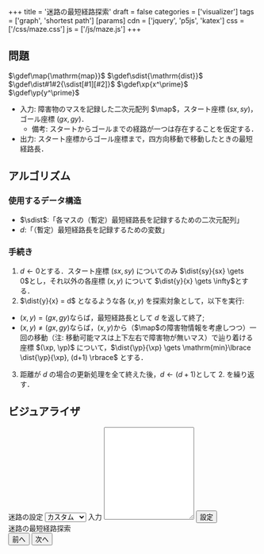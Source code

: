 +++
title = '迷路の最短経路探索'
draft = false
categories = ['visualizer']
tags = ['graph', 'shortest path']
[params]
    cdn = ['jquery', 'p5js', 'katex']
    css = ['/css/maze.css']
    js = ['/js/maze.js']
+++

## 問題

$\gdef\map{\mathrm{map}}$
$\gdef\sdist{\mathrm{dist}}$
$\gdef\dist#1#2{\sdist[#1][#2]}$
$\gdef\xp{x^\prime}$
$\gdef\yp{y^\prime}$

* 入力: 障害物のマスを記録した二次元配列 $\map$，スタート座標 $(sx, sy)$，ゴール座標 $(gx, gy)$．
    * 備考: スタートからゴールまでの経路が一つは存在することを仮定する．
* 出力: スタート座標からゴール座標まで，四方向移動で移動したときの最短経路長．

## アルゴリズム

### 使用するデータ構造

* $\sdist$:「各マスの（暫定）最短経路長を記録するための二次元配列」
* $d$:「（暫定）最短経路長を記録するための変数」

### 手続き

1. $d \gets 0$とする．スタート座標 $(sx, sy)$ についてのみ $\dist{sy}{sx} \gets 0$とし，それ以外の各座標 $(x, y)$ について $\dist{y}{x} \gets \infty$とする．
2. $\dist{y}{x} = d$ となるような各 $(x, y)$ を探索対象として，以下を実行:
  * $(x, y) = (gx, gy)$ならば，最短経路長として $d$ を返して終了;
  * $(x, y) \neq (gx, gy)$ならば，$(x, y)$から（$\map$の障害物情報を考慮しつつ）一回の移動（注: 移動可能マスは上下左右で障害物が無いマス）で辿り着ける座標 $(\xp, \yp)$ について，$\dist{\yp}{\xp} \gets \mathrm{min}\lbrace \dist{\yp}{\xp}, (d+1) \rbrace$ とする．
3. 距離が $d$ の場合の更新処理を全て終えた後，$d \gets (d+1)$として 2. を繰り返す．

## ビジュアライザ

<div class="container">
  <div>
    <label for="setting">迷路の設定</label>
    <select class="alg-select mb-1" name="setting" id="maze-select">
      <option value="0">カスタム</option>
      <option value="1">サンプル1</option>
      <option value="2">サンプル2</option>
    </select>
    <label>入力</label>
    <textarea class="w-full" rows="12" id="maze-input"></textarea>
    <button class="alg-btn" id="maze-load">設定</button>
  </div>
  <div>
    <label>迷路の最短経路探索</label>
    <div class="mb-1" id="canvas-hole"></div>
    <div class="text-center">
      <button class="alg-btn" id="prev">前へ</button>
      <button class="alg-btn" id="next">次へ</button>
    </div>
  </div>
</div>
